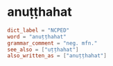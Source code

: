 # anuṭṭhahat

``` toml
dict_label = "NCPED"
word = "anuṭṭhahat"
grammar_comment = "neg. mfn."
see_also = ["uṭṭhahat"]
also_written_as = ["anuṭṭhahat"]
```

